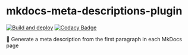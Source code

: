 # mkdocs-meta-descriptions-plugin

[![Build and deploy](https://github.com/prcr/mkdocs-meta-descriptions-plugin/actions/workflows/pypi.yml/badge.svg)](https://github.com/prcr/mkdocs-meta-descriptions-plugin/actions/workflows/pypi.yml)
[![Codacy Badge](https://app.codacy.com/project/badge/Grade/08bc759a053f475091318f53ea67bd05)](https://www.codacy.com/gh/prcr/mkdocs-meta-descriptions-plugin/dashboard?utm_source=github.com&amp;utm_medium=referral&amp;utm_content=prcr/mkdocs-meta-descriptions-plugin&amp;utm_campaign=Badge_Grade)

📑 Generate a meta description from the first paragraph in each MkDocs page
